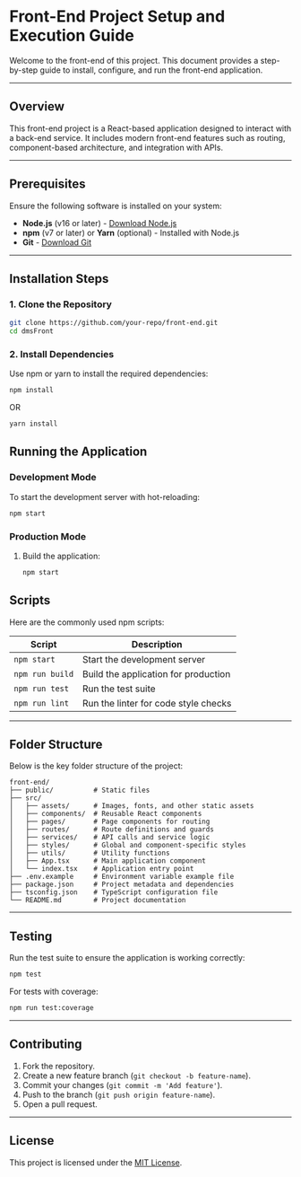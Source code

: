 
# Front-End Project Setup and Execution Guide

Welcome to the front-end of this project. This document provides a step-by-step guide to install, configure, and run the front-end application.

---

## **Overview**

This front-end project is a React-based application designed to interact with a back-end service. It includes modern front-end features such as routing, component-based architecture, and integration with APIs.

---

## **Prerequisites**

Ensure the following software is installed on your system:

- **Node.js** (v16 or later) - [Download Node.js](https://nodejs.org/)
- **npm** (v7 or later) or **Yarn** (optional) - Installed with Node.js
- **Git** - [Download Git](https://git-scm.com/)

---

## **Installation Steps**

### 1. **Clone the Repository**

```bash
git clone https://github.com/your-repo/front-end.git
cd dmsFront
```

### 2. **Install Dependencies**

Use npm or yarn to install the required dependencies:

```bash
npm install
```

OR

```bash
yarn install
```


## **Running the Application**

### **Development Mode**

To start the development server with hot-reloading:

```bash
npm start
```

### **Production Mode**

1. Build the application:

   ```bash
   npm start
   ```

## **Scripts**

Here are the commonly used npm scripts:

| Script            | Description                                  |
|--------------------|----------------------------------------------|
| `npm start`        | Start the development server                |
| `npm run build`    | Build the application for production         |
| `npm run test`     | Run the test suite                          |
| `npm run lint`     | Run the linter for code style checks         |

---

## **Folder Structure**

Below is the key folder structure of the project:

```
front-end/
├── public/          # Static files
├── src/
│   ├── assets/      # Images, fonts, and other static assets
│   ├── components/  # Reusable React components
│   ├── pages/       # Page components for routing
│   ├── routes/      # Route definitions and guards
│   ├── services/    # API calls and service logic
│   ├── styles/      # Global and component-specific styles
│   ├── utils/       # Utility functions
│   ├── App.tsx      # Main application component
│   └── index.tsx    # Application entry point
├── .env.example     # Environment variable example file
├── package.json     # Project metadata and dependencies
├── tsconfig.json    # TypeScript configuration file
└── README.md        # Project documentation
```

---

## **Testing**

Run the test suite to ensure the application is working correctly:

```bash
npm test
```

For tests with coverage:

```bash
npm run test:coverage
```

---


## **Contributing**

1. Fork the repository.
2. Create a new feature branch (`git checkout -b feature-name`).
3. Commit your changes (`git commit -m 'Add feature'`).
4. Push to the branch (`git push origin feature-name`).
5. Open a pull request.

---

## **License**

This project is licensed under the [MIT License](LICENSE).
